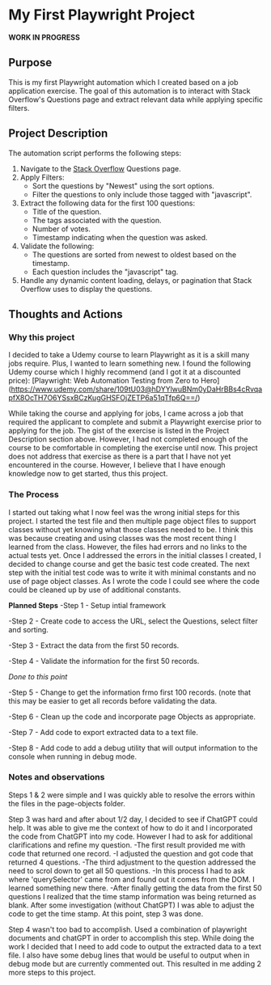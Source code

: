 # My First Playwright Project

   **WORK IN PROGRESS**

## Purpose
This is my first Playwright automation which I created based on a job application exercise. The goal of this automation is to interact with Stack Overflow's Questions page and extract relevant data while applying specific filters.

## Project Description

The automation script performs the following steps:

1. Navigate to the [Stack Overflow](https://stackoverflow.com/questions) Questions page.
2. Apply Filters:
   - Sort the questions by "Newest" using the sort options.
   - Filter the questions to only include those tagged with "javascript".
3. Extract the following data for the first 100 questions:
   - Title of the question.
   - The tags associated with the question.
   - Number of votes.
   - Timestamp indicating when the question was asked.
4. Validate the following:
   - The questions are sorted from newest to oldest based on the timestamp.
   - Each question includes the "javascript" tag.
5. Handle any dynamic content loading, delays, or pagination that Stack Overflow uses to display the questions.

## Thoughts and Actions
### Why this project
I decided to take a Udemy course to learn Playwright as it is a skill many jobs require. Plus, I wanted to learn something new. 
I found the following Udemy course which I highly recommend (and I got it at a discounted price):
[Playwright: Web Automation Testing from Zero to Hero] (https://www.udemy.com/share/109tU03@hDYYlwuBNm0yDaHrBBs4cRvqapfX8OcTH7O6YSsxBCzKugGHSFOjZETP6a51qTfp6Q==/)

While taking the course and applying for jobs, I came across a job that required the applicant to complete and submit a Playwright exercise prior to applying for the job. The gist of the exercise is listed in the Project Description section above. However, I had not completed enough of the course to be comfortable in completing the exercise until now. This project does not address that exercise as there is a part that I have not yet encountered in the course. However, I believe that I have enough knowledge now to get started, thus this project.

### The Process
I started out taking what I now feel was the wrong initial steps for this project. I started the test file and then multiple page object files to support classes without yet knowing what those classes needed to be. I think this was because creating and using classes was the most recent thing I learned from the class. However, the files had errors and no links to the actual tests yet. Once I addressed the errors in the initial classes I created, I decided to change course and get the basic test code created.
The next step with the initial test code was to write it with minimal constants and no use of page object classes. As I wrote the code I could see where the code could be cleaned up by use of additional constants.

**Planned Steps**
-Step 1 - Setup intial framework

-Step 2 - Create code to access the URL, select the Questions, select filter and sorting.

-Step 3 - Extract the data from the first 50 records.

-Step 4 - Validate the information for the first 50 records.

*Done to this point*

-Step 5 - Change to get the information frmo first 100 records. (note that this may be easier to get all records before validating the data.

-Step 6 - Clean up the code and incorporate page Objects as appropriate.

-Step 7 - Add code to export extracted data to a text file. 

-Step 8 - Add code to add a debug utility that will output information to the console when running in debug mode. 


### Notes and observations
Steps 1 & 2 were simple and I was quickly able to resolve the errors within the files in the page-objects folder. 

Step 3 was hard and after about 1/2 day, I decided to see if ChatGPT could help.  It was able to give me the context of how to do it and I incorporated the code from ChatGPT into my code. However I had to ask for additional clarifications and refine my question. 
-The first result provided me with code that returned one record.
-I adjusted the question and got code that returned 4 questions.
-The third adjustment to the question addressed the need to scrol down to get all 50 questions.
-In this process I had to ask where 'querySelector' came from and found out it comes from the DOM. I learned something new there.
-After finally getting the data from the first 50 questions I realized that the time stamp information was being returned as blank. After some investigation (without ChatGPT) I was able to adjust the code to get the time stamp.
At this point, step 3 was done.

Step 4 wasn't too bad to accomplish. Used a combination of playwright documents and chatGPT in order to accomplish this step. While doing the work I decided that I need to add code to output the extracted data to a text file. I also have some debug lines that would be useful to output when in debug mode but are currently commented out. This resulted in me adding 2 more steps to this project.
